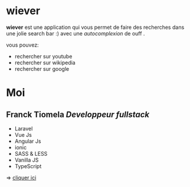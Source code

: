 # wiever

__wiever__ est une application qui vous permet de faire des recherches dans une jolie search bar
:) avec une _autocomplexion_ de ouff .

vous pouvez:

* rechercher sur youtube
* rechercher sur wikipedia
* rechercher sur google


# Moi 
## Franck Tiomela _Developpeur fullstack_ 

* Laravel
* Vue Js 
* Angular Js
* ionic 
* SASS & LESS
* Vanilla JS
* TypeScript

=> [cliquer ici](https://github.com/franckDev)